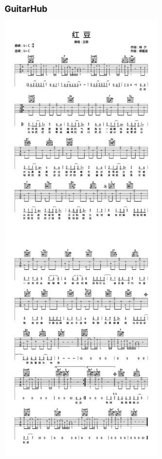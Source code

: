 # GuitarHub

![王菲《红豆》吉他谱_C调高清版_0](./王菲《红豆》吉他谱_C调高清版_0.jpg)
![王菲《红豆》吉他谱_C调高清版_1](./王菲《红豆》吉他谱_C调高清版_1.jpg)
